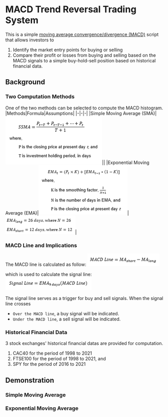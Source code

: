 # MACD Trend Reversal Trading System

This is a simple [moving average convergence/divergence (MACD)](https://www.investopedia.com/terms/m/macd.asp) script that allows investors to
1. Identify the market entry points for buying or selling 
2. Compare their profit or losses from buying and selling based on the MACD signals to a simple buy-hold-sell position
based on historical financial data.

## Background
### Two Computation Methods
One of the two methods can be selected to compute the MACD histogram.
|Methods|Formula|Assumptions|
|-|-|-|
|Simple Moving Average (SMA)|![SMA Formula](images/sma-formula.png)||
|Exponential Moving Average (EMA)|![EMA Formula](images/ema-formula.png)|![EMA Assumptions](images/ema-assumptions.png)|

### MACD Line and Implications
The MACD line is calculated as follow:
![MACD Line Formula](images/macd-line-formula.png)

which is used to calculate the signal line:
![Signal Line Formula](images/signal-line-formula.png)

The signal line serves as a trigger for buy and sell signals. When the signal line crosses
- `Over the MACD line`, a buy signal will be indicated.
- `Under the MACD line`, a sell signal will be indicated.

### Historical Financial Data
3 stock exchanges' historical financial datas are provided for computation.
1. CAC40 for the period of 1998 to 2021
2. FTSE100 for the period of 1998 to 2021, and
3. SPY for the period of 2016 to 2021

## Demonstration
### Simple Moving Average


### Exponential Moving Average